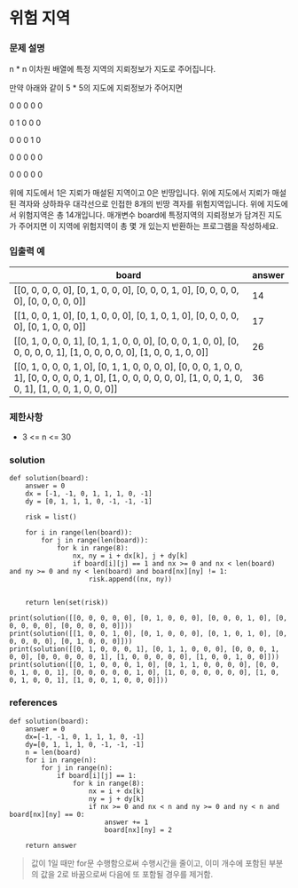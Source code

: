 # 위험 지역

### 문제 설명
n * n 이차원 배열에 특정 지역의 지뢰정보가 지도로 주어집니다.

만약 아래와 같이 5 * 5의 지도에 지뢰정보가 주어지면

0 0 0 0 0

0 1 0 0 0

0 0 0 1 0

0 0 0 0 0

0 0 0 0 0

위에 지도에서 1은 지뢰가 매설된 지역이고 0은 빈땅입니다.
위에 지도에서 지뢰가 매설된 격자와 상하좌우 대각선으로 인접한 8개의 빈땅 격자를 위험지역입니다. 
위에 지도에서 위험지역은 총 14개입니다.
매개변수 board에 특정지역의 지뢰정보가 담겨진 지도가 주어지면 이 지역에 위험지역이 총 몇 개 있는지 반환하는 프로그램을 작성하세요.

### 입출력 예
|board| answer|
|---|---|
|[[0, 0, 0, 0, 0], [0, 1, 0, 0, 0], [0, 0, 0, 1, 0], [0, 0, 0, 0, 0], [0, 0, 0, 0, 0]] |14|
|[[1, 0, 0, 1, 0], [0, 1, 0, 0, 0], [0, 1, 0, 1, 0], [0, 0, 0, 0, 0], [0, 1, 0, 0, 0]] |17|
|[[0, 1, 0, 0, 0, 1], [0, 1, 1, 0, 0, 0], [0, 0, 0, 1, 0, 0], [0, 0, 0, 0, 0, 1], [1, 0, 0, 0, 0, 0], [1, 0, 0, 1, 0, 0]] |26|
|[[0, 1, 0, 0, 0, 1, 0], [0, 1, 1, 0, 0, 0, 0], [0, 0, 0, 1, 0, 0, 1], [0, 0, 0, 0, 0, 1, 0], [1, 0, 0, 0, 0, 0, 0], [1, 0, 0, 1, 0, 0, 1], [1, 0, 0, 1, 0, 0, 0]]|36|

### 제한사항
* 3 <= n <= 30

### solution
```
def solution(board):
    answer = 0
    dx = [-1, -1, 0, 1, 1, 1, 0, -1]
    dy = [0, 1, 1, 1, 0, -1, -1, -1]

    risk = list()

    for i in range(len(board)):
        for j in range(len(board)):
            for k in range(8):
                nx, ny = i + dx[k], j + dy[k]
                if board[i][j] == 1 and nx >= 0 and nx < len(board) and ny >= 0 and ny < len(board) and board[nx][ny] != 1:
                    risk.append((nx, ny))
   
    
    return len(set(risk))
                       
print(solution([[0, 0, 0, 0, 0], [0, 1, 0, 0, 0], [0, 0, 0, 1, 0], [0, 0, 0, 0, 0], [0, 0, 0, 0, 0]]))
print(solution([[1, 0, 0, 1, 0], [0, 1, 0, 0, 0], [0, 1, 0, 1, 0], [0, 0, 0, 0, 0], [0, 1, 0, 0, 0]]))
print(solution([[0, 1, 0, 0, 0, 1], [0, 1, 1, 0, 0, 0], [0, 0, 0, 1, 0, 0], [0, 0, 0, 0, 0, 1], [1, 0, 0, 0, 0, 0], [1, 0, 0, 1, 0, 0]]))
print(solution([[0, 1, 0, 0, 0, 1, 0], [0, 1, 1, 0, 0, 0, 0], [0, 0, 0, 1, 0, 0, 1], [0, 0, 0, 0, 0, 1, 0], [1, 0, 0, 0, 0, 0, 0], [1, 0, 0, 1, 0, 0, 1], [1, 0, 0, 1, 0, 0, 0]]))
```

### references 
```
def solution(board):
    answer = 0
    dx=[-1, -1, 0, 1, 1, 1, 0, -1]
    dy=[0, 1, 1, 1, 0, -1, -1, -1]
    n = len(board)
    for i in range(n):
        for j in range(n):
            if board[i][j] == 1:
                for k in range(8):
                    nx = i + dx[k]
                    ny = j + dy[k]
                    if nx >= 0 and nx < n and ny >= 0 and ny < n and board[nx][ny] == 0:
                        answer += 1
                        board[nx][ny] = 2
    
    return answer
```
> 값이 1일 때만 for문 수행함으로써 수행시간을 줄이고, 이미 개수에 포함된 부분의 값을 2로 바꿈으로써 다음에 또 포함될 경우를 제거함. 


